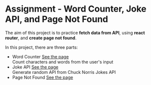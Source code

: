 # Assignment - Word Counter, Joke API, and Page Not Found

The aim of this project is to practice **fetch data from API**, using **react router**, and **create page not found**.

In this project, there are three parts:
- Word Counter [See the page](https://assignment-practice.netlify.app) </br>
  Count characters and words from the user's input
- Joke API [See the page](https://assignment-practice.netlify.app/joke) </br>
  Generate random API from Chuck Norris Jokes API
- Page Not Found [See the page](https://assignment-practice.netlify.app/xxx)